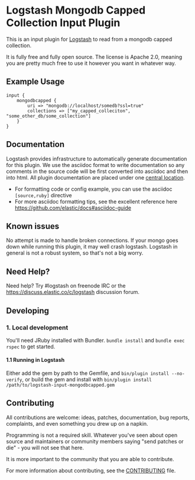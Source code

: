 # Logstash Mongodb Capped Collection Input Plugin

This is an input plugin for [Logstash](https://github.com/elastic/logstash) to read from a mongodb capped collection.

It is fully free and fully open source. The license is Apache 2.0, meaning you are pretty much free to use it however you want in whatever way.

## Example Usage

```
input {
    mongodbcapped {
        uri => "mongodb://localhost/somedb?ssl=true"
        collections => ["my_capped_colleciton", "some_other_db/some_collection"]
    }
}
```

## Documentation

Logstash provides infrastructure to automatically generate documentation for this plugin. We use the asciidoc format to write documentation so any comments in the source code will be first converted into asciidoc and then into html. All plugin documentation are placed under one [central location](http://www.elastic.co/guide/en/logstash/current/).

- For formatting code or config example, you can use the asciidoc `[source,ruby]` directive
- For more asciidoc formatting tips, see the excellent reference here https://github.com/elastic/docs#asciidoc-guide

## Known issues

No attempt is made to handle broken connections. If your mongo goes down while running this plugin, it may well crash logstash. Logstash in general is not a robust system, so that's not a big worry.

## Need Help?

Need help? Try #logstash on freenode IRC or the https://discuss.elastic.co/c/logstash discussion forum.

## Developing

### 1. Local development

You'll need JRuby installed with Bundler. `bundle install` and `bundle exec rspec` to get started.

#### 1.1 Running in Logstash

Either add the gem by path to the Gemfile, and `bin/plugin install --no-verify`, or build the gem and install with `bin/plugin install /path/to/logstash-input-mongodbcapped.gem`

## Contributing

All contributions are welcome: ideas, patches, documentation, bug reports, complaints, and even something you drew up on a napkin.

Programming is not a required skill. Whatever you've seen about open source and maintainers or community members saying "send patches or die" - you will not see that here.

It is more important to the community that you are able to contribute.

For more information about contributing, see the [CONTRIBUTING](https://github.com/elastic/logstash/blob/master/CONTRIBUTING.md) file.
